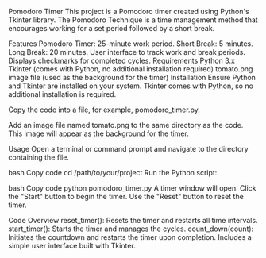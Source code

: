 Pomodoro Timer
This project is a Pomodoro timer created using Python's Tkinter library. The Pomodoro Technique is a time management method that encourages working for a set period followed by a short break.

Features
Pomodoro Timer: 25-minute work period.
Short Break: 5 minutes.
Long Break: 20 minutes.
User interface to track work and break periods.
Displays checkmarks for completed cycles.
Requirements
Python 3.x
Tkinter (comes with Python, no additional installation required)
tomato.png image file (used as the background for the timer)
Installation
Ensure Python and Tkinter are installed on your system. Tkinter comes with Python, so no additional installation is required.

Copy the code into a file, for example, pomodoro_timer.py.

Add an image file named tomato.png to the same directory as the code. This image will appear as the background for the timer.

Usage
Open a terminal or command prompt and navigate to the directory containing the file.

bash
Copy code
cd /path/to/your/project
Run the Python script:

bash
Copy code
python pomodoro_timer.py
A timer window will open. Click the "Start" button to begin the timer. Use the "Reset" button to reset the timer.

Code Overview
reset_timer(): Resets the timer and restarts all time intervals.
start_timer(): Starts the timer and manages the cycles.
count_down(count): Initiates the countdown and restarts the timer upon completion.
Includes a simple user interface built with Tkinter.
